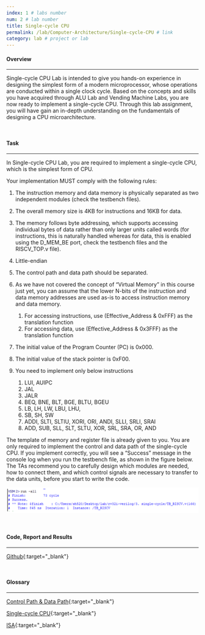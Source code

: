```yaml
---
index: 1 # labs number
num: 2 # lab number
title: Single-cycle CPU
permalink: /lab/Computer-Architecture/Single-cycle-CPU # link
category: lab # project or lab
---
```


#### **Overview**

---

Single-cycle CPU Lab is intended to give you hands-on experience in designing the simplest form of a modern microprocessor, whose operations are conducted within a single clock cycle. Based on the concepts and skills you have acquired through ALU Lab and Vending Machine Labs, you are now ready to implement a single-cycle CPU. Through this lab assignment, you will have gain an in-depth understanding on the fundamentals of designing a CPU microarchitecture.

<br>

#### **Task**

---

In Single-cycle CPU Lab, you are required to implement a single-cycle CPU, which is the simplest form of CPU.

Your implementation MUST comply with the following rules:

1. The instruction memory and data memory is physically separated as two independent modules (check the testbench files).

2. The overall memory size is 4KB for instructions and 16KB for data.

3. The memory follows byte addressing, which supports accessing individual bytes of data rather than only larger units called words (for instructions, this is naturally handled whereas for data, this is enabled using the D_MEM_BE port, check the testbench files and the RISCV_TOP.v file).

4. Little-endian

5. The control path and data path should be separated.

6. As we have not covered the concept of “Virtual Memory” in this course just yet, you can assume that the lower N-bits of the instruction and data memory addresses are used as-is to access instruction memory and data memory.

   1. For accessing instructions, use (Effective_Address & 0xFFF) as the translation function
   2. For accessing data, use (Effective_Address & 0x3FFF) as the translation function

7. The initial value of the Program Counter (PC) is 0x000.

8. The initial value of the stack pointer is 0xF00.

9. You need to implement only below instructions

   1. LUI, AUIPC
   2. JAL
   3. JALR
   4. BEQ, BNE, BLT, BGE, BLTU, BGEU
   5. LB, LH, LW, LBU, LHU,
   6. SB, SH, SW
   7. ADDI, SLTI, SLTIU, XORI, ORI, ANDI, SLLI, SRLI, SRAI
   8. ADD, SUB, SLL, SLT, SLTU, XOR, SRL, SRA, OR, AND

The template of memory and register file is already given to you. You are only required to implement the control and data path of the single-cycle CPU. If you implement correctly, you will see a “Success” message in the console log when you run the testbench file, as shown in the figure below. The TAs recommend you to carefully design which modules are needed, how to connect them, and which control signals are necessary to transfer to the data units, before you start to write the code.

![Figure1](/assets/lab/Computer-Architecture/Figure1.PNG)

<br>

#### **Code, Report and Results**

---

[Github](https://github.com/Heejinee3/Computer-Architecture/tree/master/Single-cycle%20CPU){:target="\_blank"}

<br>

#### **Glossary**

---

[Control Path & Data Path](https://velog.io/@chunjakim/Control-Path-Data-Path){:target="\_blank"}

[Single-cycle CPU](https://velog.io/@chunjakim/Single-cycle-CPU){:target="\_blank"}

[ISA](https://velog.io/@chunjakim/ISA-Instruction-Set-Architecture){:target="\_blank"}
